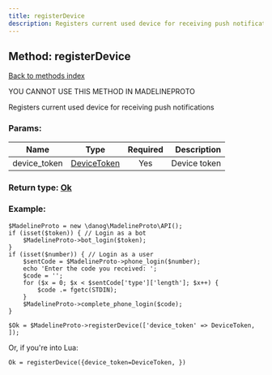```yaml
---
title: registerDevice
description: Registers current used device for receiving push notifications
---
```

## Method: registerDevice  
[Back to methods index](index.md)


YOU CANNOT USE THIS METHOD IN MADELINEPROTO


Registers current used device for receiving push notifications

### Params:

| Name     |    Type       | Required | Description |
|----------|:-------------:|:--------:|------------:|
|device\_token|[DeviceToken](../types/DeviceToken.md) | Yes|Device token|


### Return type: [Ok](../types/Ok.md)

### Example:


```
$MadelineProto = new \danog\MadelineProto\API();
if (isset($token)) { // Login as a bot
    $MadelineProto->bot_login($token);
}
if (isset($number)) { // Login as a user
    $sentCode = $MadelineProto->phone_login($number);
    echo 'Enter the code you received: ';
    $code = '';
    for ($x = 0; $x < $sentCode['type']['length']; $x++) {
        $code .= fgetc(STDIN);
    }
    $MadelineProto->complete_phone_login($code);
}

$Ok = $MadelineProto->registerDevice(['device_token' => DeviceToken, ]);
```

Or, if you're into Lua:

```
Ok = registerDevice({device_token=DeviceToken, })
```

